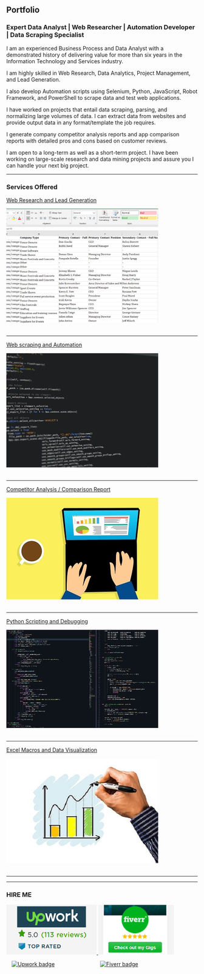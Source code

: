 ## Portfolio

### Expert Data Analyst | Web Researcher | Automation Developer | Data Scraping Specialist

I am an experienced Business Process and Data Analyst with a demonstrated history of delivering value for more than six years in the Information Technology and Services industry.

I am highly skilled in Web Research, Data Analytics, Project Management, and Lead Generation.

I also develop Automation scripts using Selenium, Python, JavaScript, Robot Framework, and PowerShell to scrape data and test web applications.

I have worked on projects that entail data scraping, parsing, and normalizing large volumes of data. I can extract data from websites and provide output data in any format/template the job requires.

I generate company competitor analysis reports and app comparison reports with detailed pros and cons based on customer reviews.

I am open to a long-term as well as a short-term project. I have been working on large-scale research and data mining projects and assure you I can handle your next big project.

---

### Services Offered 

[Web Research and Lead Generation](/leadgen)

<div class="hover1">
<a href="/leadgen">
<img src="images/thumbnail1.jpg?raw=true" alt="Web Research and Lead Generation Freelance work"/>
</a>
</div>
<br/>

---

[Web scraping and Automation](/scraping)

<div class="hover1">
<a href="/scraping">
<img src="images/thumbnail2.jpg?raw=true" alt="Web scraping and Automation Freelance work"/>
</a>
</div>
<br/>

---

[Competitor Analysis / Comparison Report ](/analysis)

<div class="hover1">
<a href="/analysis">
<img src="images/thumbnail5.jpg?raw=true" alt="Competitor Analysis and Comparison Report Freelance work"/>
</a>
</div>
<br/>

---

[Python Scripting and Debugging](/python)

<div class="hover1">
<a href="/python">
<img src="images/thumbnail3.jpg?raw=true" alt="Python Scripting and Debugging Freelance work"/>
</a>
</div>
<br/>

---

[Excel Macros and Data Visualization](/excel)

<div class="hover1">
<a href="/excel">
<img src="images/thumbnail4.jpg?raw=true" alt="Excel Macros and Data Visualization Freelance work"/>
</a>
</div>
<br/>

---

---

### HIRE ME

<p float="left">
  <a href="https://www.upwork.com/o/profiles/users/~01839791ddb1ede3fa/">
  <img src="images/UpworkJobs.png" alt="Kowshika Upwork Freelancer Profile" width="238" />
  </a>

  <a href="https://www.fiverr.com/kowshikanagaraj/">
  <img src="images/FiverrGigs.png" alt="Kowshika Fiverr Freelancer Gigs" width="200"/>
  </a>
</p>


&emsp;[![Upwork badge](https://img.shields.io/badge/HIRE_ME_ON-UPWORK-14a800.svg)](https://www.upwork.com/o/profiles/users/~01839791ddb1ede3fa/) &emsp;&emsp;&emsp;&emsp;&emsp;&emsp;&emsp;&emsp; [![Fiverr badge](https://img.shields.io/badge/HIRE_ME_ON-FIVERR-1dbf73.svg)](https://www.fiverr.com/kowshikanagaraj/) 
<br/>
